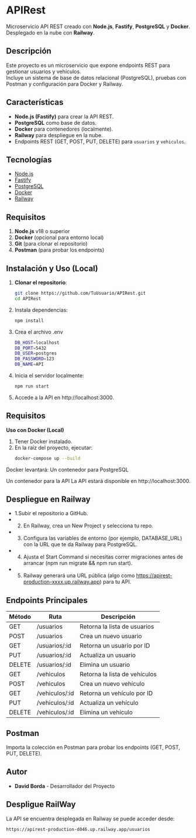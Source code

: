 # APIRest

Microservicio API REST creado con **Node.js**, **Fastify**, **PostgreSQL** y **Docker**.  
Desplegado en la nube con **Railway**.

## Descripción

Este proyecto es un microservicio que expone endpoints REST para gestionar usuarios y vehículos.  
Incluye un sistema de base de datos relacional (PostgreSQL), pruebas con Postman y configuración para Docker y Railway.

## Características

- **Node.js (Fastify)** para crear la API REST.
- **PostgreSQL** como base de datos.
- **Docker** para contenedores (localmente).
- **Railway** para despliegue en la nube.
- Endpoints REST (GET, POST, PUT, DELETE) para `usuarios` y `vehiculos`.

## Tecnologías

- [Node.js](https://nodejs.org/)
- [Fastify](https://www.fastify.io/)
- [PostgreSQL](https://www.postgresql.org/)
- [Docker](https://www.docker.com/)
- [Railway](https://railway.app/)

## Requisitos

1. **Node.js** v18 o superior
2. **Docker** (opcional para entorno local)
3. **Git** (para clonar el repositorio)
4. **Postman** (para probar los endpoints)

## Instalación y Uso (Local)

1. **Clonar el repositorio**:
   ```bash
   git clone https://github.com/TuUsuario/APIRest.git
   cd APIRest

2. Instala dependencias:
   ```bash
   npm install

4. Crea el archivo .env
   ```bash
   DB_HOST=localhost
   DB_PORT=5432
   DB_USER=postgres
   DB_PASSWORD=123
   DB_NAME=API

6. Inicia el servidor localmente:
   ```bash
   npm run start

8. Accede a la API en http://localhost:3000.

## Requisitos
**Uso con Docker (Local)**
1. Tener Docker instalado.
2. En la raíz del proyecto, ejecutar:
   ```bash
   docker-compose up --build
Docker levantará:
Un contenedor para PostgreSQL

Un contenedor para la API
La API estará disponible en http://localhost:3000.

## Despliegue en Railway
- 1.Subir el repositorio a GitHub.
- 2. En Railway, crea un New Project y selecciona tu repo.
- 3. Configura las variables de entorno (por ejemplo, DATABASE_URL) con la URL que te da Railway para PostgreSQL.
- 4. Ajusta el Start Command si necesitas correr migraciones antes de arrancar (npm run migrate && npm run start).
- 5. Railway generará una URL pública (algo como https://apirest-production-xxxx.up.railway.app) para tu API.

## Endpoints Principales
| Método |	Ruta        |	Descripción                  |
|--------|--------------|---------------------------------
|GET	   | /usuarios    |Retorna la lista de usuarios   |
|POST	   |/usuarios	   |Crea un nuevo usuario          | 
|GET	   |/usuarios/:id |Retorna un usuario por ID      |
|PUT	   |/usuarios/:id |Actualiza un usuario           |
|DELETE	|/usuarios/:id |Elimina un usuario             |
|GET	   |/vehiculos	   |Retorna la lista de vehículos  | 
|POST	   |/vehiculos	   |Crea un nuevo vehículo         |
|GET	   |/vehiculos/:id|Retorna un vehículo por ID     |
|PUT	   |/vehiculos/:id|Actualiza un vehículo          |
|DELETE	|/vehiculos/:id|Elimina un vehículo            | 

## Postman
Importa la colección en Postman para probar los endpoints (GET, POST, PUT, DELETE).
## Autor
- **David Borda** - Desarrollador del Proyecto

## Despligue RailWay
La API se encuentra desplegada en Railway se puede acceder desde:
 ```bash
https://apirest-production-d046.up.railway.app/usuarios






